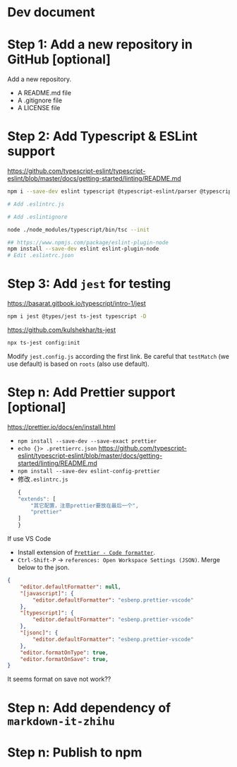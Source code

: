 # Dev document

# Step 1: Add a new repository in GitHub [optional]

Add a new repository.
- A README.md file 
- A .gitignore file
- A LICENSE file

# Step 2: Add Typescript & ESLint support
<https://github.com/typescript-eslint/typescript-eslint/blob/master/docs/getting-started/linting/README.md>
```sh
npm i --save-dev eslint typescript @typescript-eslint/parser @typescript-eslint/eslint-plugin

# Add .eslintrc.js

# Add .eslintignore

node ./node_modules/typescript/bin/tsc --init

## https://www.npmjs.com/package/eslint-plugin-node
npm install --save-dev eslint eslint-plugin-node
# Edit .eslintrc.json
```

# Step 3: Add `jest` for testing
<https://basarat.gitbook.io/typescript/intro-1/jest>
```sh
npm i jest @types/jest ts-jest typescript -D
```

<https://github.com/kulshekhar/ts-jest>
```sh
npx ts-jest config:init
```

Modify `jest.config.js` according the first link.
Be careful that `testMatch` (we use default) is based on `roots` (also use default).

# Step n: Add Prettier support [optional]
<https://prettier.io/docs/en/install.html>
- `npm install --save-dev --save-exact prettier`
- `echo {}> .prettierrc.json`
<https://github.com/typescript-eslint/typescript-eslint/blob/master/docs/getting-started/linting/README.md>
- `npm install --save-dev eslint-config-prettier`
- 修改`.eslintrc.js`
  ```js
  {
  "extends": [
      "其它配置，注意prettier要放在最后一个",
      "prettier"
  ]
  }
  ```

If use VS Code
- Install extension of [`Prettier - Code formatter`](https://marketplace.visualstudio.com/items?itemName=esbenp.prettier-vscode).
- `Ctrl-Shift-P` -> `references: Open Workspace Settings (JSON)`. Merge below to the json.
```json
{
    "editor.defaultFormatter": null,
    "[javascript]": {
        "editor.defaultFormatter": "esbenp.prettier-vscode"
    },
    "[typescript]": {
        "editor.defaultFormatter": "esbenp.prettier-vscode"
    },
    "[jsonc]": {
        "editor.defaultFormatter": "esbenp.prettier-vscode"
    },
    "editor.formatOnType": true,
    "editor.formatOnSave": true,
}
```
It seems format on save not work??






# Step n: Add dependency of `markdown-it-zhihu`


# Step n: Publish to npm
